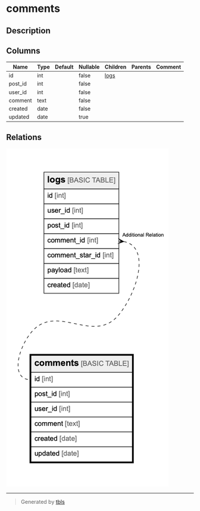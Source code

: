 # comments

## Description

## Columns

| Name | Type | Default | Nullable | Children | Parents | Comment |
| ---- | ---- | ------- | -------- | -------- | ------- | ------- |
| id | int |  | false | [logs](logs.md) |  |  |
| post_id | int |  | false |  |  |  |
| user_id | int |  | false |  |  |  |
| comment | text |  | false |  |  |  |
| created | date |  | false |  |  |  |
| updated | date |  | true |  |  |  |

## Relations

![er](comments.png)

---

> Generated by [tbls](https://github.com/k1LoW/tbls)
